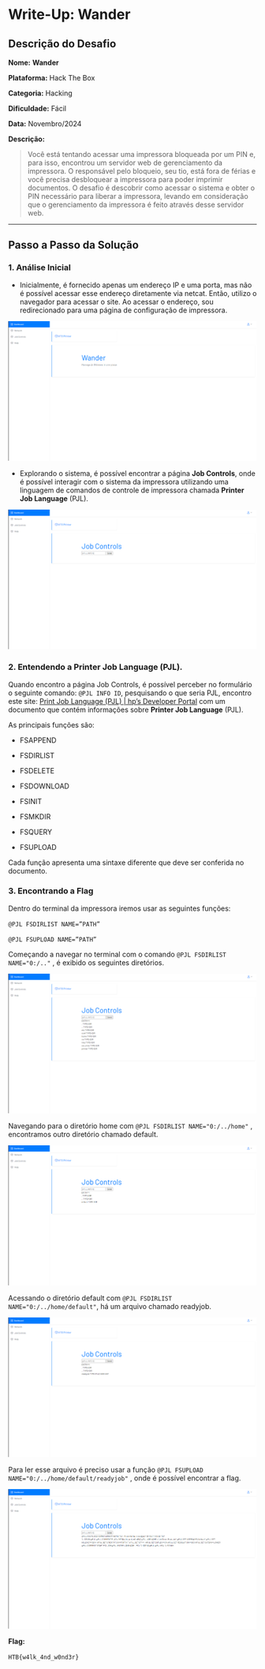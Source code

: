 # Write-Up: Wander

## **Descrição do Desafio**

**Nome:** **Wander**

**Plataforma:** Hack The Box

**Categoria:** Hacking

**Dificuldade:** Fácil

**Data:** Novembro/2024

**Descrição:**

> Você está tentando acessar uma impressora bloqueada por um PIN e, para isso, encontrou um servidor web de gerenciamento da impressora. O responsável pelo bloqueio, seu tio, está fora de férias e você precisa desbloquear a impressora para poder imprimir documentos. O desafio é descobrir como acessar o sistema e obter o PIN necessário para liberar a impressora, levando em consideração que o gerenciamento da impressora é feito através desse servidor web.
> 

---

## **Passo a Passo da Solução**

### **1. Análise Inicial**

- Inicialmente, é fornecido apenas um endereço IP e uma porta, mas não é possível acessar esse endereço diretamente via netcat. Então, utilizo o navegador para acessar o site. Ao acessar o endereço, sou redirecionado para uma página de configuração de impressora.

![image.png](images/image.png)

- Explorando o sistema, é possível encontrar a página **Job Controls**, onde é possível interagir com o sistema da impressora utilizando uma linguagem de comandos de controle de impressora chamada **Printer Job Language** (PJL).

![image.png](images/image%201.png)

### **2. Entendendo a Printer Job Language** (PJL).

Quando encontro a página Job Controls, é possível perceber no formulário o seguinte comando: `@PJL INFO ID`, pesquisando o que seria PJL, encontro este site: [Print Job Language (PJL) | hp’s Developer Portal](https://developers.hp.com/hp-printer-command-languages-pcl/doc/print-job-language-pjl) com um documento que contém informações sobre **Printer Job Language** (PJL).

As principais funções são:

- FSAPPEND
- FSDIRLIST
- FSDELETE
- FSDOWNLOAD

- FSINIT
- FSMKDIR
- FSQUERY
- FSUPLOAD

Cada função apresenta uma sintaxe diferente que deve ser conferida no documento.

### **3.  Encontrando a Flag**

Dentro do terminal da impressora iremos usar as seguintes funções:

`@PJL FSDIRLIST NAME=”PATH”`

`@PJL FSUPLOAD NAME=”PATH”`

Começando a navegar no terminal com o comando `@PJL FSDIRLIST NAME="0:/.."` , é exibido os seguintes diretórios.

![image.png](images/image%202.png)

Navegando para o diretório home com `@PJL FSDIRLIST NAME="0:/../home"` , encontramos outro diretório chamado default.

![image.png](images/image%203.png)

Acessando o diretório default com `@PJL FSDIRLIST NAME="0:/../home/default"`, há um arquivo chamado readyjob.

![image.png](images/image%204.png)

Para ler esse arquivo é preciso usar a função `@PJL FSUPLOAD NAME="0:/../home/default/readyjob"` , onde é possível encontrar a flag.

![image.png](images/image%205.png)

**Flag:**

`HTB{w4lk_4nd_w0nd3r}`

